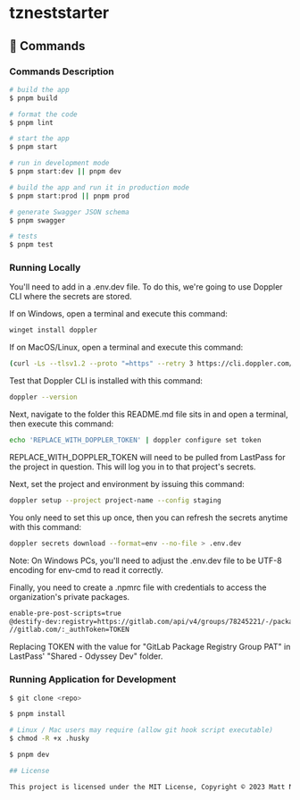 # tzneststarter

## 📓 Commands

### Commands Description

```bash
# build the app
$ pnpm build

# format the code
$ pnpm lint

# start the app
$ pnpm start

# run in development mode
$ pnpm start:dev || pnpm dev

# build the app and run it in production mode
$ pnpm start:prod || pnpm prod

# generate Swagger JSON schema
$ pnpm swagger

# tests
$ pnpm test
```

### Running Locally

You'll need to add in a .env.dev file. To do this, we're going to use Doppler CLI where the secrets are stored.

If on Windows, open a terminal and execute this command:

```bash
winget install doppler
```

If on MacOS/Linux, open a terminal and execute this command:

```bash
(curl -Ls --tlsv1.2 --proto "=https" --retry 3 https://cli.doppler.com/install.sh || wget -t 3 -qO- https://cli.doppler.com/install.sh) | sudo sh
```

Test that Doppler CLI is installed with this command:

```bash
doppler --version
```

Next, navigate to the folder this README.md file sits in and open a terminal, then execute this command:

```bash
echo 'REPLACE_WITH_DOPPLER_TOKEN' | doppler configure set token
```

REPLACE_WITH_DOPPLER_TOKEN will need to be pulled from LastPass for the project in question. This will log you in to that project's secrets.

Next, set the project and environment by issuing this command:

```bash
doppler setup --project project-name --config staging
```

You only need to set this up once, then you can refresh the secrets anytime with this command:

```bash
doppler secrets download --format=env --no-file > .env.dev
```

Note: On Windows PCs, you'll need to adjust the .env.dev file to be UTF-8 encoding for env-cmd to read it correctly.

Finally, you need to create a .npmrc file with credentials to access the organization's private packages.

```bash
enable-pre-post-scripts=true
@destify-dev:registry=https://gitlab.com/api/v4/groups/78245221/-/packages/npm/
//gitlab.com/:_authToken=TOKEN
```

Replacing TOKEN with the value for "GitLab Package Registry Group PAT" in LastPass' "Shared - Odyssey Dev" folder.

### Running Application for Development

```bash
$ git clone <repo>

$ pnpm install

# Linux / Mac users may require (allow git hook script executable)
$ chmod -R +x .husky

$ pnpm dev

## License

This project is licensed under the MIT License, Copyright © 2023 Matt Nieland. See [LICENSE](./LICENSE) for more information..
```
